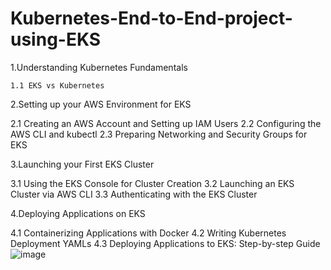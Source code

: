 # Kubernetes-End-to-End-project-using-EKS


1.Understanding Kubernetes Fundamentals

    1.1 EKS vs Kubernetes

2.Setting up your AWS Environment for EKS

   2.1 Creating an AWS Account and Setting up IAM Users
   2.2 Configuring the AWS CLI and kubectl
   2.3 Preparing Networking and Security Groups for EKS
   
3.Launching your First EKS Cluster

   3.1 Using the EKS Console for Cluster Creation
   3.2 Launching an EKS Cluster via AWS CLI
   3.3 Authenticating with the EKS Cluster

4.Deploying Applications on EKS

   4.1 Containerizing Applications with Docker
   4.2 Writing Kubernetes Deployment YAMLs
   4.3 Deploying Applications to EKS: Step-by-step Guide
![image](https://github.com/Soundarya-55/Kubernetes-End-to-End-project-using-EKS/assets/144033944/1e9bb4f3-7cb0-4234-acc7-4bda7ea1749a)
